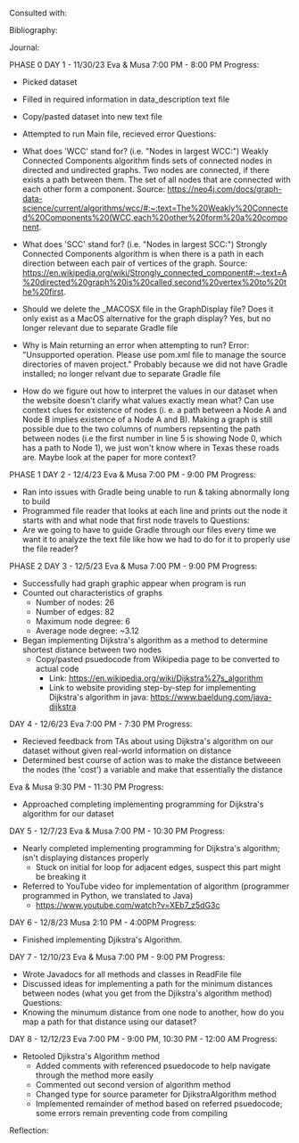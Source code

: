 Consulted with:

Bibliography:



Journal:

PHASE 0
DAY 1 - 11/30/23
Eva & Musa
7:00 PM - 8:00 PM
Progress:
 - Picked dataset
 - Filled in required information in data_description text file
 - Copy/pasted dataset into new text file
 - Attempted to run Main file, recieved error
Questions:
 - What does 'WCC' stand for? (i.e. "Nodes in largest WCC:")
Weakly Connected Components algorithm finds sets of connected nodes in directed and undirected graphs. Two nodes are connected, if there exists a path between them. The set of all nodes that are connected with each other form a component.
Source: https://neo4j.com/docs/graph-data-science/current/algorithms/wcc/#:~:text=The%20Weakly%20Connected%20Components%20(WCC,each%20other%20form%20a%20component.

 - What does 'SCC' stand for? (i.e. "Nodes in largest SCC:")
Strongly Connected Components algorithm is when there is a path in each direction between each pair of vertices of the graph.
Source: https://en.wikipedia.org/wiki/Strongly_connected_component#:~:text=A%20directed%20graph%20is%20called,second%20vertex%20to%20the%20first.

 - Should we delete the _MACOSX file in the GraphDisplay file? Does it only exist as a MacOS alternative for the graph display?
Yes, but no longer relevant due to separate Gradle file

 - Why is Main returning an error when attempting to run? Error: "Unsupported operation. Please use pom.xml file to manage the source directories of maven project."
Probably because we did not have Gradle installed; no longer relvant due to separate Gradle file

 - How do we figure out how to interpret the values in our dataset when the website doesn't clarify what values exactly mean what?
Can use context clues for existence of nodes (i. e. a path between a Node A and Node B implies existence of a Node A and B). Making a graph is still possible due to the two columns of numbers repsenting the path between nodes (i.e the first number in line 5 is showing Node 0, which has a path to Node 1), we just won't know where in Texas these roads are. Maybe look at the paper for more context?

PHASE 1
DAY 2 - 12/4/23
Eva & Musa
7:00 PM - 9:00 PM
Progress:
 - Ran into issues with Gradle being unable to run & taking abnormally long to build
 - Programmed file reader that looks at each line and prints out the node it starts with and what node that first node travels to
Questions:
 - Are we going to have to guide Gradle through our files every time we want it to analyze the text file like how we had to do for it to properly use the file reader?

PHASE 2
DAY 3 - 12/5/23
Eva & Musa
7:00 PM - 9:00 PM
Progress:
 - Successfully had graph graphic appear when program is run
 - Counted out characteristics of graphs
    - Number of nodes: 26
    - Number of edges: 82
    - Maximum node degree: 6
    - Average node degree: ~3.12
 - Began implementing Dijkstra's algorithm as a method to determine shortest distance between two nodes
    - Copy/pasted psuedocode from Wikipedia page to be converted to actual code
        - Link: https://en.wikipedia.org/wiki/Dijkstra%27s_algorithm
        - Link to website providing step-by-step for implementing Dijkstra's algorithm in java: https://www.baeldung.com/java-dijkstra

DAY 4 - 12/6/23
Eva
7:00 PM - 7:30 PM
Progress:
 - Recieved feedback from TAs about using Dijkstra's algorithm on our dataset without given real-world information on distance
 - Determined best course of action was to make the distance betweeen the nodes (the 'cost') a variable and make that essentially the distance

Eva & Musa
9:30 PM - 11:30 PM
Progress:
 - Approached completing implementing programming for Dijkstra's algorithm for our dataset

 DAY 5 - 12/7/23
 Eva & Musa
 7:00 PM - 10:30 PM
 Progress:
 - Nearly completed implementing programming for Dijkstra's algorithm; isn't displaying distances properly
      - Stuck on initial for loop for adjacent edges, suspect this part might be breaking it
 - Referred to YouTube video for implementation of algorithm (programmer programmed in Python, we translated to Java)
      - https://www.youtube.com/watch?v=XEb7_z5dG3c

DAY 6 - 12/8/23
Musa
2:10 PM - 4:00PM 
Progress:
   - Finished implementing Djikstra's Algorithm. 

DAY 7 - 12/10/23
Eva & Musa
7:00 PM - 9:00 PM
Progress:
 - Wrote Javadocs for all methods and classes in ReadFile file
 - Discussed ideas for implementing a path for the minimum distances between nodes (what you get from the Djikstra's algorithm method)
Questions:
 - Knowing the minumum distance from one node to another, how do you map a path for that distance using our dataset?

DAY 8 - 12/12/23
Eva
7:00 PM - 9:00 PM, 10:30 PM - 12:00 AM
Progress:
 - Retooled Djikstra's Algorithm method
   - Added comments with referenced psuedocode to help navigate through the method more easily
   - Commented out second version of algorithm method
   - Changed type for source parameter for DjikstraAlgorithm method
   - Implemented remainder of method based on referred psuedocode; some errors remain preventing code from compiling

Reflection:

